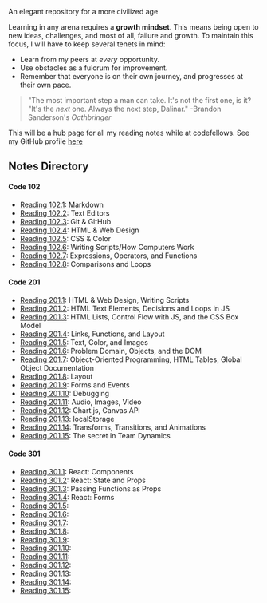 An elegant repository for a more civilized age

Learning in any arena requires a **growth mindset**. This means being open to new ideas, challenges, and most of all, failure and growth. To maintain this focus, I will have to keep several tenets in mind:

- Learn from my peers at *every* opportunity.
- Use obstacles as a fulcrum for improvement.
- Remember that everyone is on their own journey, and progresses at their own pace. 

>"The most important step a man can take. It's not the first one, is it?<br/>"It's the *next* one. Always the next step, Dalinar." -Brandon Sanderson's *Oathbringer*

This will be a hub page for all my reading notes while at codefellows. See my GitHub profile [here](https://github.com/Steven-Boston)

## Notes Directory
#### Code 102
- [Reading 102.1](102-notes/reading-102-1.md): Markdown
- [Reading 102.2](102-notes/reading-102-2.md): Text Editors
- [Reading 102.3](102-notes/reading-102-3.md): Git & GitHub
- [Reading 102.4](102-notes/reading-102-4.md): HTML & Web Design
- [Reading 102.5](102-notes/reading-102-5.md): CSS & Color
- [Reading 102.6](102-notes/reading-102-6.md): Writing Scripts/How Computers Work
- [Reading 102.7](102-notes/reading-102-7.md): Expressions, Operators, and Functions
- [Reading 102.8](102-notes/reading-102-8.md): Comparisons and Loops

#### Code 201
- [Reading 201.1](201-notes/reading-201-1.md): HTML & Web Design, Writing Scripts
- [Reading 201.2](201-notes/reading-201-2.md): HTML Text Elements, Decisions and Loops in JS
- [Reading 201.3](201-notes/reading-201-3.md): HTML Lists, Control Flow with JS, and the CSS Box Model
- [Reading 201.4](201-notes/reading-201-4.md): Links, Functions, and Layout
- [Reading 201.5](201-notes/reading-201-5.md): Text, Color, and Images
- [Reading 201.6](201-notes/reading-201-6.md): Problem Domain, Objects, and the DOM
- [Reading 201.7](201-notes/reading-201-7.md): Object-Oriented Programming, HTML Tables, Global Object Documentation
- [Reading 201.8](201-notes/reading-201-8.md): Layout 
- [Reading 201.9](201-notes/reading-201-9.md): Forms and Events
- [Reading 201.10](201-notes/reading-201-10.md): Debugging
- [Reading 201.11](201-notes/reading-201-11.md): Audio, Images, Video
- [Reading 201.12](201-notes/reading-201-12.md): Chart.js, Canvas API
- [Reading 201.13](201-notes/reading-201-13.md): localStorage
- [Reading 201.14](201-notes/reading-201-14.md): Transforms, Transitions, and Animations
- [Reading 201.15](201-notes/reading-201-15.md): The secret in Team Dynamics

#### Code 301
- [Reading 301.1](301-notes/reading-301-1.md): React: Components
- [Reading 301.2](301-notes/reading-301-2.md): React: State and Props
- [Reading 301.3](301-notes/reading-301-3.md): Passing Functions as Props
- [Reading 301.4](301-notes/reading-301-4.md): React: Forms
- [Reading 301.5](301-notes/reading-301-5.md): 
- [Reading 301.6](301-notes/reading-301-6.md): 
- [Reading 301.7](301-notes/reading-301-7.md):
- [Reading 301.8](301-notes/reading-301-8.md): 
- [Reading 301.9](301-notes/reading-301-9.md): 
- [Reading 301.10](301-notes/reading-301-10.md): 
- [Reading 301.11](301-notes/reading-301-11.md): 
- [Reading 301.12](301-notes/reading-301-12.md): 
- [Reading 301.13](301-notes/reading-301-13.md):
- [Reading 301.14](301-notes/reading-301-14.md): 
- [Reading 301.15](301-notes/reading-301-15.md): 